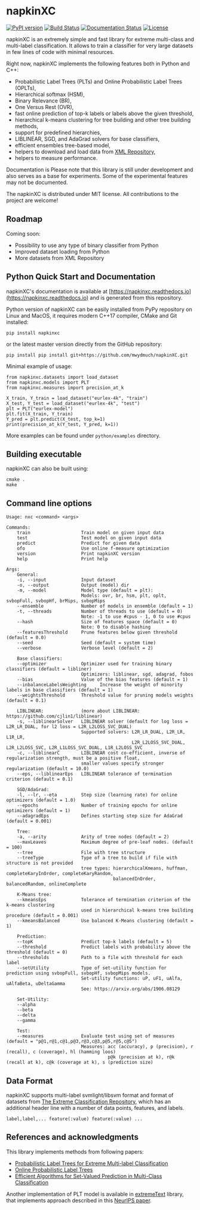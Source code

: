 # napkinXC 
[![PyPI version](https://badge.fury.io/py/napkinxc.svg)](https://badge.fury.io/py/napkinxc) 
[![Build Status](https://travis-ci.org/mwydmuch/napkinXC.svg?branch=master)](https://travis-ci.org/mwydmuch/napkinXC) 
[![Documentation Status](https://readthedocs.org/projects/napkinxc/badge/?version=latest)](https://napkinxc.readthedocs.io/en/latest/?badge=latest)
[![License](https://img.shields.io/github/license/mwydmuch/napkinXC.svg)](https://github.com/mwydmuch/napkinXC/blob/master/LICENSE)

napkinXC is an extremely simple and fast library for extreme multi-class and multi-label classification.
It allows to train a classifier for very large datasets in few lines of code with minimal resources.

Right now, napkinXC implements the following features both in Python and C++:
- Probabilistic Label Trees (PLTs) and Online Probabilistic Label Trees (OPLTs),
- Hierarchical softmax (HSM),
- Binary Relevance (BR),
- One Versus Rest (OVR),
- fast online prediction of top-k labels or labels above the given threshold,
- hierarchical k-means clustering for tree building and other tree building methods,
- support for predefined hierarchies,
- LIBLINEAR, SGD, and AdaGrad solvers for base classifiers,
- efficient ensembles tree-based model,
- helpers to download and load data from [XML Repository](http://manikvarma.org/downloads/XC/XMLRepository.html),
- helpers to measure performance.

Documentation is 
Please note that this library is still under development and also serves as a base for experiments. 
Some of the experimental features may not be documented. 

The napkinXC is distributed under MIT license. 
All contributions to the project are welcome!


## Roadmap

Coming soon:
- Possibility to use any type of binary classifier from Python
- Improved dataset loading from Python
- More datasets from XML Repository


## Python Quick Start and Documentation

napkinXC's documentation is available at [https://napkinxc.readthedocs.io](https://napkinxc.readthedocs.io) and is generated from this repository. 

Python version of napkinXC can be easily installed from PyPy repository on Linux and MacOS, 
it requires modern C++17 compiler, CMake and Git installed:
```
pip install napkinxc
```

or the latest master version directly from the GitHub repository:
```
pip install pip install git+https://github.com/mwydmuch/napkinXC.git
```

Minimal example of usage:
```
from napkinxc.datasets import load_dataset
from napkinxc.models import PLT
from napkinxc.measures import precision_at_k

X_train, Y_train = load_dataset("eurlex-4k", "train")
X_test, Y_test = load_dataset("eurlex-4k", "test")
plt = PLT("eurlex-model")
plt.fit(X_train, Y_train)
Y_pred = plt.predict(X_test, top_k=1)
print(precision_at_k(Y_test, Y_pred, k=1))
```

More examples can be found under `python/examples` directory.


## Building executable

napkinXC can also be built using:

```
cmake .
make
```


## Command line options

```
Usage: nxc <command> <args>

Commands:
    train                   Train model on given input data
    test                    Test model on given input data
    predict                 Predict for given data
    ofo                     Use online f-measure optimization
    version                 Print napkinXC version
    help                    Print help

Args:
    General:
    -i, --input             Input dataset
    -o, --output            Output (model) dir
    -m, --model             Model type (default = plt):
                            Models: ovr, br, hsm, plt, oplt, svbopFull, svbopHf, brMips, svbopMips
    --ensemble              Number of models in ensemble (default = 1)
    -t, --threads           Number of threads to use (default = 0)
                            Note: -1 to use #cpus - 1, 0 to use #cpus
    --hash                  Size of features space (default = 0)
                            Note: 0 to disable hashing
    --featuresThreshold     Prune features below given threshold (default = 0.0)
    --seed                  Seed (default = system time)
    --verbose               Verbose level (default = 2)

    Base classifiers:
    --optimizer             Optimizer used for training binary classifiers (default = libliner)
                            Optimizers: liblinear, sgd, adagrad, fobos
    --bias                  Value of the bias features (default = 1)
    --inbalanceLabelsWeighting     Increase the weight of minority labels in base classifiers (default = 1)
    --weightsThreshold      Threshold value for pruning models weights (default = 0.1)

    LIBLINEAR:              (more about LIBLINEAR: https://github.com/cjlin1/liblinear)
    -s, --liblinearSolver   LIBLINEAR solver (default for log loss = L2R_LR_DUAL, for l2 loss = L2R_L2LOSS_SVC_DUAL)
                            Supported solvers: L2R_LR_DUAL, L2R_LR, L1R_LR,
                                               L2R_L2LOSS_SVC_DUAL, L2R_L2LOSS_SVC, L2R_L1LOSS_SVC_DUAL, L1R_L2LOSS_SVC
    -c, --liblinearC        LIBLINEAR cost co-efficient, inverse of regularization strength, must be a positive float,
                            smaller values specify stronger regularization (default = 10.0)
    --eps, --liblinearEps   LIBLINEAR tolerance of termination criterion (default = 0.1)

    SGD/AdaGrad:
    -l, --lr, --eta         Step size (learning rate) for online optimizers (default = 1.0)
    --epochs                Number of training epochs for online optimizers (default = 1)
    --adagradEps            Defines starting step size for AdaGrad (default = 0.001)

    Tree:
    -a, --arity             Arity of tree nodes (default = 2)
    --maxLeaves             Maximum degree of pre-leaf nodes. (default = 100)
    --tree                  File with tree structure
    --treeType              Type of a tree to build if file with structure is not provided
                            tree types: hierarchicalKmeans, huffman, completeKaryInOrder, completeKaryRandom,
                                        balancedInOrder, balancedRandom, onlineComplete

    K-Means tree:
    --kmeansEps             Tolerance of termination criterion of the k-means clustering
                            used in hierarchical k-means tree building procedure (default = 0.001)
    --kmeansBalanced        Use balanced K-Means clustering (default = 1)

    Prediction:
    --topK                  Predict top-k labels (default = 5)
    --threshold             Predict labels with probability above the threshold (default = 0)
    --thresholds            Path to a file with threshold for each label
    --setUtility            Type of set-utility function for prediction using svbopFull, svbopHf, svbopMips models.
                            Set-utility functions: uP, uF1, uAlfa, uAlfaBeta, uDeltaGamma
                            See: https://arxiv.org/abs/1906.08129

    Set-Utility:
    --alpha
    --beta
    --delta
    --gamma

    Test:
    --measures              Evaluate test using set of measures (default = "p@1,r@1,c@1,p@3,r@3,c@3,p@5,r@5,c@5")
                            Measures: acc (accuracy), p (precision), r (recall), c (coverage), hl (hamming loos)
                                      p@k (precision at k), r@k (recall at k), c@k (coverage at k), s (prediction size)
```


## Data Format

napkinXC supports multi-label svmlight/libsvm format 
and format of datasets from [The Extreme Classification Repository](https://manikvarma.github.io/downloads/XC/XMLRepository.html), 
which has an additional header line with a number of data points, features, and labels.

```
label,label,... feature(:value) feature(:value) ...
```


## References and acknowledgments

This library implements methods from following papers:

- [Probabilistic Label Trees for Extreme Multi-label Classification](https://arxiv.org/pdf/2009.11218.pdf)
- [Online Probabilistic Label Trees](https://arxiv.org/abs/1906.08129)
- [Efficient Algorithms for Set-Valued Prediction in Multi-Class Classification](https://arxiv.org/abs/1906.08129)

Another implementation of PLT model is available in [extremeText](https://github.com/mwydmuch/extremeText) library, 
that implements approach described in this [NeurIPS paper](http://papers.nips.cc/paper/7872-a-no-regret-generalization-of-hierarchical-softmax-to-extreme-multi-label-classification).
